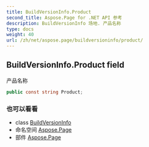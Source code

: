```yaml
---
title: BuildVersionInfo.Product
second_title: Aspose.Page for .NET API 参考
description: BuildVersionInfo 场地. 产品名称
type: docs
weight: 40
url: /zh/net/aspose.page/buildversioninfo/product/
---
```

## BuildVersionInfo.Product field

产品名称

```csharp
public const string Product;
```

### 也可以看看

* class [BuildVersionInfo](../)
* 命名空间 [Aspose.Page](../../buildversioninfo/)
* 部件 [Aspose.Page](../../../)


